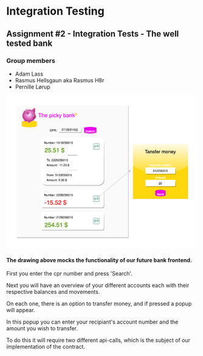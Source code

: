
# Integration Testing

## Assignment #2 - Integration Tests - The well tested bank

### Group members
* Adam Lass
* Rasmus Hellsgaun aka Rasmus H8r
* Pernille Lørup

![pickyBank](pickyBank.png)

#### The drawing above mocks the functionality of our future bank frontend. 

First you enter the cpr number and press 'Search'. 

Next you will have an overview of your different accounts each with their respective balances and movements. 

On each one, there is an option to transfer money, and if pressed a popup will appear. 

In this popup you can enter your recipiant's account number and the amount you wish to transfer.

To do this it will require two different api-calls, which is the subject of our implementation of the contract. 



